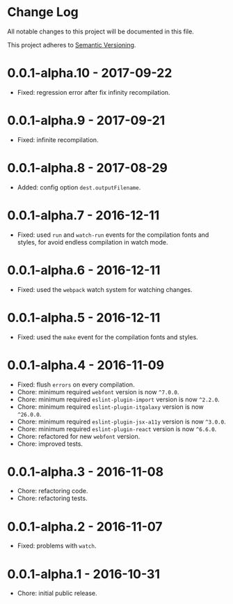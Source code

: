 # Change Log

All notable changes to this project will be documented in this file.

This project adheres to [Semantic Versioning](http://semver.org/).

# 0.0.1-alpha.10 - 2017-09-22

-   Fixed: regression error after fix infinity recompilation.

# 0.0.1-alpha.9 - 2017-09-21

-   Fixed: infinite recompilation.

# 0.0.1-alpha.8 - 2017-08-29

-   Added: config option `dest.outputFilename`.

# 0.0.1-alpha.7 - 2016-12-11

-   Fixed: used `run` and `watch-run` events for the compilation fonts and styles, for avoid endless compilation 
    in watch mode.

# 0.0.1-alpha.6 - 2016-12-11

-   Fixed: used the `webpack` watch system for watching changes.

# 0.0.1-alpha.5 - 2016-12-11

-   Fixed: used the `make` event for the compilation fonts and styles.

# 0.0.1-alpha.4 - 2016-11-09

-   Fixed: flush `errors` on every compilation.
-   Chore: minimum required `webfont` version is now `^7.0.0`.
-   Chore: minimum required `eslint-plugin-import` version is now `^2.2.0`.
-   Chore: minimum required `eslint-plugin-itgalaxy` version is now `^26.0.0`.
-   Chore: minimum required `eslint-plugin-jsx-a11y` version is now `^3.0.0`.
-   Chore: minimum required `eslint-plugin-react` version is now `^6.6.0`.
-   Chore: refactored for new `webfont` version.
-   Chore: improved tests.

# 0.0.1-alpha.3 - 2016-11-08

-   Chore: refactoring code.
-   Chore: refactoring tests.

# 0.0.1-alpha.2 - 2016-11-07

-   Fixed: problems with `watch`.

# 0.0.1-alpha.1 - 2016-10-31

-   Chore: initial public release.
